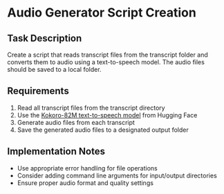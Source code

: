 # Audio Generator Script Creation

## Task Description
Create a script that reads transcript files from the transcript folder and converts them to audio using a text-to-speech model. The audio files should be saved to a local folder.

## Requirements
1. Read all transcript files from the transcript directory
2. Use the [Kokoro-82M text-to-speech model](https://huggingface.co/hexgrad/Kokoro-82M) from Hugging Face
3. Generate audio files from each transcript 
4. Save the generated audio files to a designated output folder

## Implementation Notes
- Use appropriate error handling for file operations
- Consider adding command line arguments for input/output directories
- Ensure proper audio format and quality settings